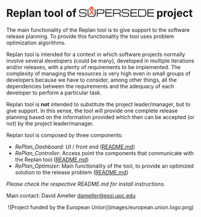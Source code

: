# Replan tool of ![SUPERSEDE](images/SUPERSEDE-logo.png) project

The main functionality of the Replan tool is to give support to the software release planning. To provide this functionality the tool uses problem optimization algorithms.

Replan tool is intended for a context in which software projects normally involve several developers (could be many), developed in multiple iterations and/or releases, with a plenty of requirements to be implemented. The complexity of managing the resources is very high even in small groups of developers because we have to consider, among other things, all the dependencies between the requirements and the adequacy of each developer to perform a particular task. 

Replan tool is **not** intended to substitute the project leader/manager, but to give support. In this sense, the tool will provide one complete release planning based on the information provided which then can be accepted (or not) by the project leader/manager. 

Replan tool is composed by three components:

- *RePlan_Dashboard*: UI / front end ([README.md](https://github.com/supersede-project/replan/blob/master/replan_dashboard/README.md))
- *RePlan_Controller*: Access point the components that communicate with the Replan tool ([README.md](https://github.com/supersede-project/replan/blob/master/replan_controller/README.md))
- *RePlan_Optimizer*: Main functionality of the tool, to provide an optimized solution to the release problem ([README.md](https://github.com/supersede-project/replan/blob/master/replan_optimizer/README.md))

*Please check the respective README.md for install instructions.*

Main contact: David Ameller <dameller@essi.upc.edu>

<center>![Project funded by the European Union](images/european.union.logo.png)</center>
